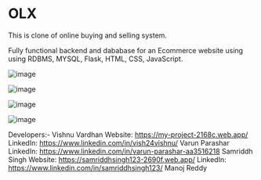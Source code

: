 # OLX

This is clone of online buying and selling system.

Fully functional backend and dababase for an Ecommerce website using using RDBMS, MYSQL, Flask, HTML, CSS, JavaScript. 

![image](https://user-images.githubusercontent.com/75430163/178966525-1e72731a-79fe-43a9-be66-bb52e8c064ec.png)

![image](https://user-images.githubusercontent.com/75430163/178966567-732b73c8-cca1-4c1a-a79a-17eca06dc332.png)

![image](https://user-images.githubusercontent.com/75430163/178966615-2e0d0488-1c2c-412c-ab9b-4d7f5609910e.png)

![image](https://user-images.githubusercontent.com/75430163/178966640-c6d4c7c7-a6b5-405b-a190-927344665e55.png)

Developers:-
Vishnu Vardhan Website: https://my-project-2168c.web.app/ LinkedIn: https://www.linkedin.com/in/vish24vishnu/
Varun Parashar LinkedIn: https://www.linkedin.com/in/varun-parashar-aa3516218
Samriddh Singh Website: https://samriddhsingh123-2690f.web.app/ LinkedIn: https://www.linkedin.com/in/samriddhsingh123/
Manoj Reddy

